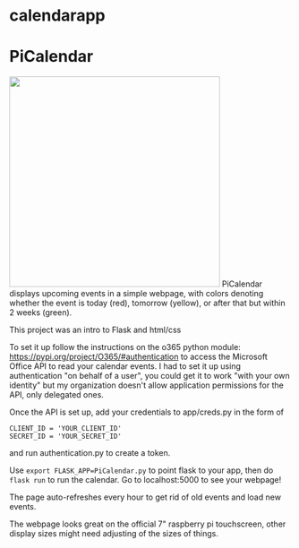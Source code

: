 # calendarapp
# PiCalendar

<img src="https://i.imgur.com/L3OlWdY.png" width="376">
PiCalendar displays upcoming events in a simple webpage, with colors denoting whether the event is today (red), tomorrow (yellow), or after that but within 2 weeks (green).

This project was an intro to Flask and html/css

To set it up follow the instructions on the o365 python module: https://pypi.org/project/O365/#authentication to access the Microsoft Office API to read your calendar events. I had to set it up using authentication "on behalf of a user", you could get it to work "with your own identity" but my organization doesn't allow application permissions for the API, only delegated ones.

Once the API is set up, add your credentials to app/creds.py in the form of

```
CLIENT_ID = 'YOUR_CLIENT_ID'
SECRET_ID = 'YOUR_SECRET_ID'
```

and run authentication.py to create a token.

Use `export FLASK_APP=PiCalendar.py` to point flask to your app, then do `flask run` to run the calendar. Go to localhost:5000 to see your webpage!

The page auto-refreshes every hour to get rid of old events and load new events.

The webpage looks great on the official 7" raspberry pi touchscreen, other display sizes might need adjusting of the sizes of things.
